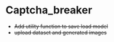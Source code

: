 # Captcha_breaker
- ~~Add utility function to save load model~~
- ~~upload dataset and generated images~~
